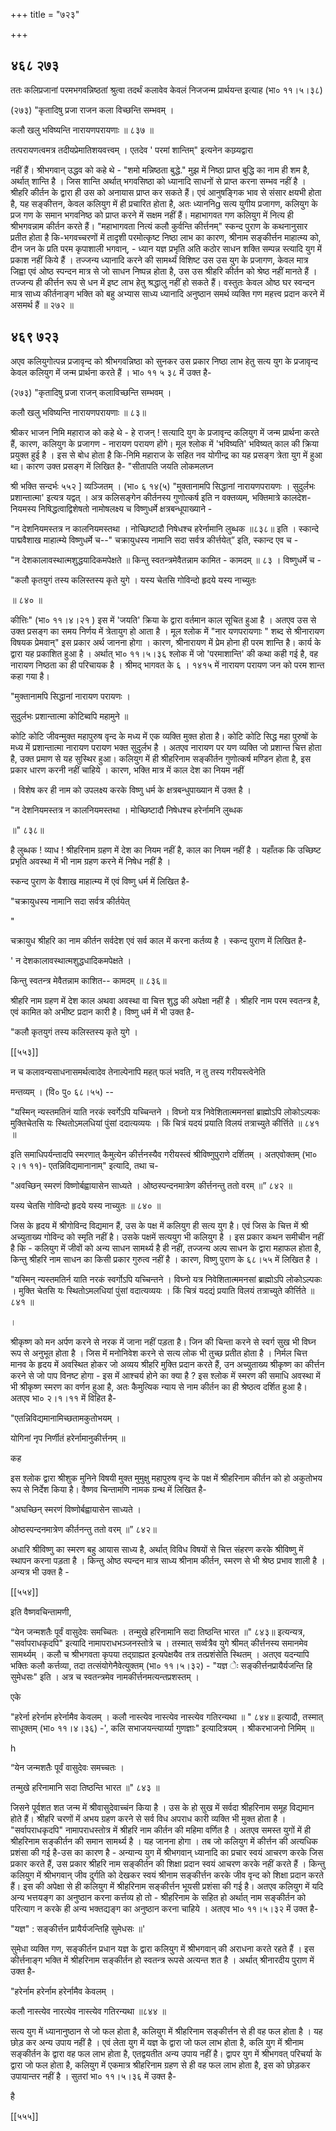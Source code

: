 +++
title = "७२३"

+++


## ४६८ २७३
ततः कलिप्रजानां परमभगवन्निष्ठतां श्रुत्वा तदर्थं कलावेव केवलं निजजन्म प्रार्थयन्त इत्याह (भा० ११।५।३८) 

(२७३) "कृतादिषु प्रजा राजन कला विच्छन्ति सम्भवम् । 

कलौ खलु भविष्यन्ति नारायणपरायणाः ॥ ८३७ ॥ 

तत्परायणत्वमत्र तदीयप्रेमातिशयवत्त्वम् । एतदेव ' परमां शान्तिम्" इत्यनेन काय्र्यद्वारा 

नहीं हैं। श्रीभगवान् उद्धव को कहे थे - "शमो मन्निष्ठता बुद्धे." मुझ में निष्ठा प्राप्त बुद्धि का नाम ही शम है, अर्थात् शान्ति है । जिस शान्ति अर्थात् भगवसिष्ठा को ध्यानादि साधनों से प्राप्त करना सम्भव नहीं है । श्रीहरि कीर्तन के द्वारा ही उस को अनायास प्राप्त कर सकते हैं। एवं आनुषङ्गिक भाव से संसार क्षयभी होता है, यह सङ्कीत्तन, केवल कलियुग में ही प्रचारित होता है, अतः ध्याननिg सत्य युगीय प्रजागण, कलियुग के प्रज गण के समान भगवनिष्ठ को प्राप्त करने में सक्षम नहीं हैं। महाभागवत गण कलियुग में नित्य ही श्रीभगवन्नाम कीर्तन करते हैं। "महाभागवता नित्यं कलौ कुर्वन्ति कीर्त्तनम्" स्कन्द पुराण के कथनानुसार प्रतीत होता है कि-भगवच्चरणों में तादृशी परमोत्कृष्ट निष्ठा लाभ का कारण, श्रीनाम सङ्कीर्त्तन माहात्म्य को, दीन जन के प्रति परम कृपाशाली भगवान्, - ध्यान यज्ञ प्रभृति अति कठोर साधन शक्ति सम्पन्न स्त्यादि युग में प्रकाश नहीं किये हैं । तज्जन्य ध्यानादि करने की सामर्थ्यं विशिष्ट उस उस युग के प्रजागण, केवल मात्र जिह्वा एवं ओष्ठ स्पन्दन मात्र से जो साधन निष्पन्न होता है, उस उस श्रीहरि कीर्तन को श्रेष्ठ नहीं मानते हैं । तज्जन्य ही कीर्त्तन रूप से धन में इष्ट लाभ हेतु श्रद्धालु नहीं हो सकते हैं। वस्तुतः केवल ओष्ठ घर स्वन्दन मात्र साध्य कीर्तनाङ्ग भक्ति को बहु अभ्यास साध्य ध्यानादि अनुष्ठान समर्थ व्यक्ति गण महत्त्व प्रदान करने में असमर्थ हैं ॥ २७२ ॥ 


## ४६९ ७२३
अएव कलियुगोत्पन्न प्रजावृन्द को श्रीभगवन्निष्ठा को सुनकर उस प्रकार निष्ठा लाभ हेतु सत्य युग के प्रजावृन्द केवल कलियुग में जन्म प्रार्थना करते हैं । भा० ११ ५ ३८ में उक्त है- 

(२७३) "कृतादिषु प्रजा राजन् कलाविच्छन्ति सम्भवम् । 

कलौ खलु भविष्यन्ति नारायणपरायणाः ॥ ८३॥ 

श्रीकर भाजन निमि महाराज को कहे थे - हे राजन् ! सत्यादि युग के प्रजावृन्द कलियुग में जन्म प्रार्थना करते हैं, कारण, कलियुग के प्रजागण - नारायण परायण होंगे। मूल श्लोक में 'भविष्यति' भविष्यत् काल की क्रिया प्रयुक्त हुई है । इस से बोध होता है कि-निमि महाराज के सहित नव योगीन्द्र का यह प्रसङ्ग त्रेता युग में हुआ था। कारण उक्त प्रसङ्ग में लिखित है- "सीतापति जयति लोकमलघ्न 

श्री भक्ति सन्दर्भः ५५२ ] व्यञ्जितम् । (भा० ६ १४(५) "मुक्तानामपि सिद्धानां नारायणपरायणः । सुदुर्लभः प्रशान्तात्मा' इत्यत्र यद्वत् । अत्र कलिसङ्गेन कीर्तनस्य गुणोत्कर्ष इति न वक्तव्यम्, भक्तिमात्रे कालदेश- नियमस्य निषिद्धत्वाद्विशेषतो नामोषलक्ष्य च विष्णुधर्मे क्षत्रबन्धूपाख्याने - 

"न देशनियमस्तत्र न कालनियमस्तथा । नोच्छिष्टादौ निषेधश्च हरेर्नामानि लुब्धक ॥८३८॥ इति । स्कान्दे पाद्मवैशाख माहात्म्ये विष्णुधर्मे च--" चक्रायुधस्य नामानि सदा सर्वत्र कीर्त्तयेत्” इति, स्कान्द एव च - 

"न देशकालावस्थात्मशुद्धयादिकमपेक्षते ॥ किन्तु स्वतन्त्रमेवैतन्नाम कामित - कामदम् ॥ ८३ । विष्णुधर्मे च - 

"कलौ कृतयुगं तस्य कलिस्तस्य कृते युगे । यस्य चेतसि गोविन्दो हृदये यस्य नाच्युतः 

॥ ८४० ॥ 

कीत्तिः" (भा० ११।४।२१ ) इस में 'जयति' क्रिया के द्वारा वर्तमान काल सूचित हुआ है । अतएव उस से उक्त प्रसङ्ग का समय निर्णय में त्रेतायुग हो आता है । मूल श्लोक में "नार यणपरायणाः " शब्द से श्रीनारायण विषयक प्रेमवान्" इस प्रकार अर्थ जानना होगा । कारण, श्रीनारायण में प्रेम होना ही परम शान्ति है। कार्य के द्वारा यह प्रकाशित हुआ है । अर्थात् भा० ११।५।३६ श्लोक में जो 'परमाशान्ति' की कथा कही गई है, वह नारायण निष्ठता का ही परिचायक है । श्रीमद् भागवत के ६ । १४१५ में नारायण परायण जन को परम शान्त कहा गया है। 

"मुक्तानामपि सिद्धानां नारायण परायणः । 

सुदुर्लभः प्रशान्तात्मा कोटिब्वपि महामुने ॥ 

कोटि कोटि जीवन्मुक्त महापुरुष वृन्द के मध्य में एक व्यक्ति मुक्त होता है। कोटि कोटि सिद्ध महा पुरुषों के मध्य में प्रशान्तात्मा नारायण परायण भक्त सुदुर्लभ है । अतएव नारायण पर यण व्यक्ति जो प्रशान्त चित्त होता है, उक्त प्रमाण से यह सुस्थिर हुआ। कलियुग में ही श्रीहरिनाम सङ्कीर्तन गुणोत्कर्ष मण्डिन होता है, इस प्रकार धारण करनी नहीं चाहिये । कारण, भक्ति मात्र में काल देश का नियम नहीं 

। विशेष कर ही नाम को उपलक्ष्य करके विष्णु धर्म के क्षत्रबन्धुपाख्यान में उक्त है । 

"न देशनियमस्तत्र न कालनियमस्तथा । मोच्छिष्टादौ निषेधश्च हरेर्नामनि लुब्धक 

॥" ८३८॥ 

है लुब्धक ! व्याध ! श्रीहरिनाम ग्रहण में देश का नियम नहीं है, काल का नियम नहीं है । यहाँतक कि उच्छिष्ट प्रभृति अवस्था में भी नाम ग्रहण करने में निषेध नहीं है । 

स्कन्द पुराण के वैशाख माहात्म्य में एवं विष्णु धर्म में लिखित है- 

"चक्रायुधस्य नामानि सदा सर्वत्र कीर्तयेत् 

" 

चक्रायुध श्रीहरि का नाम कीर्तन सर्वदेश एवं सर्व काल में करना कर्तव्य है । स्कन्द पुराण में लिखित है- 

' न देशकालावस्थात्मशुद्धधादिकमपेक्षते । 

किन्तु स्वतन्त्र मेवैतन्नाम काशित-- कामदम् ॥ ८३६॥ 

श्रीहरि नाम ग्रहण में देश काल अथवा अवस्था वा चित्त शुद्ध की अपेक्षा नहीं है । श्रीहरि नाम परम स्वतन्त्र है, एवं कामित को अभीष्ट प्रदान कारी है। विष्णु धर्म में भी उक्त है- 

"कलौ कृतयुगं तस्य कलिस्तस्य कृते युगे । 



[[५५३]]

न च कलावन्यसाधनासमर्थत्वादेव तेनाल्पेनापि महत् फलं भवति, न तु तस्य गरीयस्त्वेनेति 

मन्तव्यम् । (वि० पु० ६८।५५) -- 

"यस्मिन् न्यस्तमतिनं याति नरकं स्वर्गेऽपि यच्चिन्तने । विघ्नो यत्र निवेशितात्ममनसां ब्राह्मोऽपि लोकोऽल्पकः मुक्तिचेतसि यः स्थितोऽमलधियां पुंसां ददात्यव्ययः । किं चित्रं यदयं प्रयाति विलयं तत्राच्युते कीर्त्तिते ॥ ८४१ ॥ 

इति समाधिपर्यन्तादपि स्मरणात् कैमुत्येन कीर्त्तनस्यैव गरीयस्त्वं श्रीविष्णुपुराणे दर्शितम् । अतएवोक्तम् (भा० २।१ ११)- एतन्निविद्यमानानाम्" इत्यादि, तथा च- 

"अवच्छिन् स्मरणं विष्णोर्बह्वायासेन साध्यते । ओष्ठस्पन्दनमात्रेण कीर्त्तनन्तु ततो वरम् ॥” ८४२ ॥ 

यस्य चेतसि गोविन्दो हृदये यस्य नाच्युतः ॥ ८४० ॥ 

जिस के हृदय में श्रीगोविन्द विद्यमान हैं, उस के पक्ष में कलियुग ही सत्य युग है। एवं जिस के चित्त में श्री अच्युताख्य गोविन्द को स्मृति नहीं है। उसके पक्षमें सत्ययुग भी कलियुग है । इस प्रकार कथन समीचीन नहीं है कि - कलियुग में जीवों को अन्य साधन सामर्थ्य है ही नहीं, तज्जन्य अल्प साधन के द्वारा महाफल होता है, किन्तु श्रीहरि नाम साधन का किसी प्रकार गुरुत्व नहीं है । कारण, विष्णु पुराण के ६८।५५ में लिखित है । 

"यस्मिन् न्यस्तमतिर्न याति नरकं स्वर्गोऽपि यच्चिन्तने । विघ्नो यत्र निवेशितात्ममनसां ब्राह्मोऽपि लोकोऽल्पकः । मुक्ति चेतसि यः स्थितोऽमलधियां पुंसां वदात्यव्ययः । किं चित्रं यदद्यं प्रयाति विलयं तत्राच्युते कीर्त्तिते ॥ ८४१ ॥ 

। 

श्रीकृष्ण को मन अर्पण करने से नरक में जाना नहीं पड़ता है। जिन की चिन्ता करने से स्वर्ग सुख भी विघ्न रूप से अनुभूत होता है । जिस में मनोनिवेश करने से सत्य लोक भी तुच्छ प्रतीत होता है । निर्मल चित्त मानव के हृदय में अवस्थित होकर जो अव्यय श्रीहरि मुक्ति प्रदान करते हैं, उन अच्युताख्य श्रीकृष्ण का कीर्त्तन करने से जो पाप विनष्ट होगा - इस में आश्चर्य होने का क्या है ? इस श्लोक में स्मरण की समाधि अवस्था में भी श्रीकृष्ण स्मरण का वर्णन हुआ है, अतः कैमुत्यिक न्याय से नाम कीर्तन का ही श्रेष्ठत्व दर्शित हुआ है। अतएव भा० २।१।११ में विहित है- 

"एतन्निविद्यमानामिच्छतामकुतोभयम् । 

योगिनां नृप निर्णीतं हरेर्नामानुकीर्त्तनम् ॥ 


कह 

इस श्लोक द्वारा श्रीशुक मुनिने विषयी मुक्त मुमुक्षु महापुरुष वृन्द के पक्ष में श्रीहरिनाम कीर्तन को हो अकुतोभय रूप से निर्देश किया है। वैष्णव चिन्तामणि नामक ग्रन्थ में लिखित है- 

"अघच्छिन् स्मरणं विष्णोर्बह्वायासेन साध्यते । 

ओष्ठस्पन्दनमात्रेण कीर्तनन्तु ततो वरम् ॥” ८४२॥ 

अधारि श्रीविष्णु का स्मरण बहु आयास साध्य है, अर्थात् विविध विषयों से चित्त संहरण करके श्रीविष्णु में स्थापन करना पड़ता है । किन्तु ओष्ठ स्पन्दन मात्र साध्य श्रीनाम कीर्तन, स्मरण से भी श्रेष्ठ प्रभाव शाली है । अन्यत्र भी उक्त है - 

[[५५४]] 

इति वैष्णवचिन्तामणी, 



“येन जन्मशतैः पूर्वं वासुदेवः समच्चितः । तन्मुखे हरिनामानि सदा तिष्ठन्ति भारत ॥" ८४३॥ इत्यन्यत्र, "सर्वापराधकृदपि" इत्यादि नामापराधभञ्जनस्तोत्रे च । तस्मात् सर्व्वत्रैव युगे श्रीमत् कीर्त्तनस्य समानमेव सामर्थ्यम् । कलौ च श्रीभगवता कृपया तद्ग्राह्यत इत्यपेक्षयैव तत्र तत्प्रशंसेति स्थितम् । अतएव यदन्यापि भक्तिः कलौ कर्त्तव्या, तदा तत्संयोगेनैवेत्युक्तम् (भा० ११।५।३२) - "यज्ञ ेः सङ्कीर्त्तनप्रायैर्यजन्ति हि सुमेधसः" इति । अत्र च स्वतन्त्रमेव नामकीर्त्तनमत्यन्तप्रशस्तम् । 

एके 

"हरेर्ना हरेर्नाम हरेर्नामैव केवलम् । कलौ नास्त्येव नास्त्येव नास्त्येव गतिरन्यथा ॥ " ८४४॥ इत्यादौ, तस्मात् साधूक्तम् (भा० ११।४।३६) -', कलि सभाजयन्त्यार्य्या गुणज्ञाः" इत्यादित्रयम् । श्रीकरभाजनो निमिम् ॥ 

h 

“येन जन्मशतैः पूर्वं वासुदेवः समच्चतः । 

तन्मुखे हरिनामानि सदा तिष्ठन्ति भारत ॥" ८४३ ॥ 

जिसने पूर्वशत शत जन्म में श्रीवासुदेवाच्चंन किया है । उस के हो सुख में सर्वदा श्रीहरिनाम समूह विद्यमान होते हैं। श्रीहरि चरणों में अभय ग्रहण करने से सर्व विध अपराध कारी व्यक्ति भी मुक्त होता है । "सर्वापराधकृदपि" नामापराधस्तोत्र में श्रीहरि नाम कीर्तन की महिमा वर्णित है । अतएव समस्त युगों में ही श्रीहरिनाम सङ्कीर्तन की समान सामर्थ्य है । यह जानना होगा । तब जो कलियुग में कीर्त्तन की अत्यधिक प्रशंसा की गई है-उस का कारण है - अन्यान्य युग में श्रीभगवान् ध्यानादि का प्रचार स्वयं आचरण करके जिस प्रकार करते हैं, उस प्रकार श्रीहरि नाम सङ्कीर्तन की शिक्षा प्रदान स्वयं आचरण करके नहीं करते हैं । किन्तु कलियुग में श्रीभगवान् जीव दुर्गति को देखकर स्वयं श्रीनाम सङ्कीर्त्तन करके जीव वृन्द को शिक्षा प्रदान करते हैं। इस की अपेक्षा से ही कलियुग में श्रीहरिनाम सङ्कीर्त्तन भूयसी प्रशंसा की गई है। अतएव कलियुग में यदि अन्य भत्तयङ्ग का अनुष्ठान करना कर्त्तव्य हो तो - श्रीहरिनाम के सहित हो अर्थात् नाम सङ्कीर्तन को परित्याग न करके ही अन्य भक्तद्यङ्ग का अनुष्ठान करना चाहिये । अतएव भा० ११।५।३२ में उक्त है- 

"यज्ञ" : सङ्कीर्त्तन प्रायैर्यजन्तिहि सुमेधसः ॥' 

सुमेधा व्यक्ति गण, सङ्कीर्तन प्रधान यज्ञ के द्वारा कलियुग में श्रीभगवान् की अराधना करते रहते हैं । इस कीर्त्तनाङ्ग भक्ति में श्रीहरिनाम सङ्कीर्तन हो स्वतन्त्र रूपसे अत्यन्त शत है । अर्थात् श्रीनारदीय पुराण में उक्त है- 

"हरेर्नाम हरेर्नाम हरेर्नामैव केवलम् । 

कलौ नास्त्येव नारत्येव नास्त्येव गतिरन्यथा ॥८४४ ॥ 

सत्य युग में ध्यानानुष्ठान से जो फल होता है, कलियुग में श्रीहरिनाम सङ्कीर्त्तन से ही वह फल होता है । यह छोड़ कर अन्य उपाय नहीं है । एवं लेता युग में यज्ञ के द्वारा जो फल लाभ होता है, कलि युग में श्रीनाम सङ्कीर्तन के द्वारा वह फल लाभ होता है, एतद्वयतीत अन्य उपाय नहीं है। द्वापर युग में श्रीभगवत् परिचर्या के द्वारा जो फल होता है, कलियुग में एकमात्र श्रीहरिनाम ग्रहण से ही वह फल लाभ होता है, इस को छोड़कर उपायान्तर नहीं है । सुतरां भा० ११।५।३६ में उक्त है- 

है 



[[५५५]]
